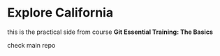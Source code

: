 # Explore California

this is the practical side from course **Git Essential Training: The Basics** 

check main repo []()